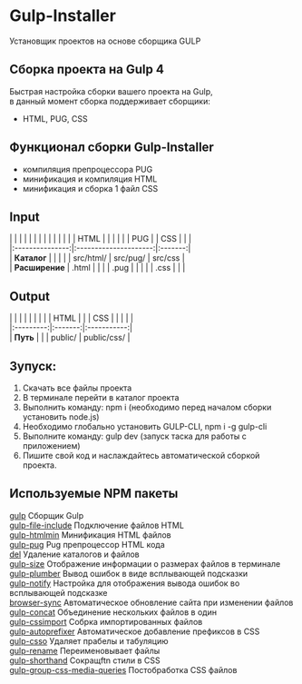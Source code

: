 # Gulp-Installer
Установщик проектов на основе сборщика GULP

## Сборка проекта на Gulp 4
Быстрая настройка сборки вашего проекта на Gulp,    
в данный момент сборка поддерживает сборщики:
- HTML, PUG, CSS

## Функционал сборки Gulp-Installer
- компиляция препроцессора PUG
- минификация и компиляция HTML
- минификация и сборка 1 файл CSS

## Input
| | | | | | | | | | | | | | HTML | | | | | | PUG | | CSS | | |    
|:---------------:|:---------------------:|:-------:|    
| **Каталог**  | | | | | src/html/ | src/pug/ | src/css |    
| **Расширение** | .html | | | | .pug | | | | | .css | | |     

## Output
| | | | | | | | | HTML | | | CSS | | | | |    
|:---------:|:-------:|:-----------:|    
| **Путь** | | | public/ | public/css/ |    

## Зупуск:  
1. Скачать все файлы проекта  
2. В терминале перейти в каталог проекта  
3. Выполнить команду: npm i (необходимо перед началом сборки установить node.js)  
4. Необходимо глобально установить GULP-CLI, npm i -g gulp-cli
5. Выполните команду: gulp dev (запуск таска для работы с приложением)  
6. Пишите свой код и наслаждайтесь автоматической сборкой проекта.

## Используемые NPM пакеты
[gulp](https://www.npmjs.com/package/gulp) Сборщик Gulp    
[gulp-file-include](https://www.npmjs.com/package/gulp-file-include) Подключение файлов HTML    
[gulp-htmlmin](https://www.npmjs.com/package/gulp-htmlmin) Минификация HTML файлов    
[gulp-pug](https://www.npmjs.com/package/gulp-pug) Pug препроцессор HTML кода    
[del](https://www.npmjs.com/package/del) Удаление каталогов и файлов    
[gulp-size](https://www.npmjs.com/package/gulp-size) Отображение информации о размерах файлов в терминале    
[gulp-plumber](https://www.npmjs.com/package/gulp-plumber) Вывод ошибок в виде всплывающей подсказки    
[gulp-notify](https://www.npmjs.com/package/gulp-notify) Настройка для отображения вывода ошибок во всплывающей подсказке    
[browser-sync](https://browsersync.io/docs/gulp) Автоматическое обновление сайта при изменении файлов    
[gulp-concat](https://www.npmjs.com/package/gulp-concat) Объединение нескольких файлов в один    
[gulp-cssimport](https://www.npmjs.com/package/gulp-cssimport) Собрка импортированных файлов    
[gulp-autoprefixer](https://www.npmjs.com/package/gulp-autoprefixer) Автоматическое добавление префиксов в CSS    
[gulp-csso](https://www.npmjs.com/package/gulp-csso) Удаляет прабелы и табуляцию    
[gulp-rename](https://www.npmjs.com/package/gulp-rename) Переименовывает файлы    
[gulp-shorthand](https://www.npmjs.com/package/gulp-shorthand) Сокращftn стили в CSS    
[gulp-group-css-media-queries](https://www.npmjs.com/package/gulp-group-css-media-queries) Постобработка CSS файлов    